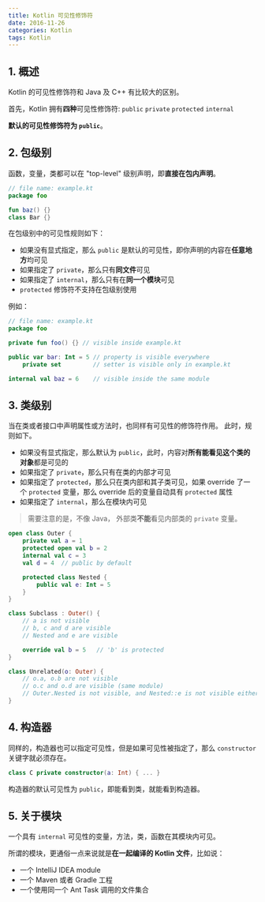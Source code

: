 ```yaml
---
title: Kotlin 可见性修饰符
date: 2016-11-26
categories: Kotlin
tags: Kotlin
---
```


## 1. 概述

Kotlin 的可见性修饰符和 Java 及 C++ 有比较大的区别。

首先，Kotlin 拥有**四种**可见性修饰符:
`public` `private` `protected` `internal`

**默认的可见性修饰符为 `public`**。


<!-- more -->

## 2. 包级别

函数，变量，类都可以在 "top-level" 级别声明，即**直接在包内声明**。

```kotlin
// file name: example.kt
package foo

fun baz() {}
class Bar {}
```

在包级别中的可见性规则如下：

- 如果没有显式指定，那么 `public` 是默认的可见性，即你声明的内容在**任意地方**均可见
- 如果指定了 `private`，那么只有**同文件**可见
- 如果指定了 `internal`，那么只有在**同一个模块**可见
- `protected` 修饰符不支持在包级别使用

例如：

```kotlin
// file name: example.kt
package foo

private fun foo() {} // visible inside example.kt

public var bar: Int = 5 // property is visible everywhere
    private set         // setter is visible only in example.kt

internal val baz = 6    // visible inside the same module
```

## 3. 类级别

当在类或者接口中声明属性或方法时，也同样有可见性的修饰符作用。
此时，规则如下。

- 如果没有显式指定，那么默认为 `public`，此时，内容对**所有能看见这个类的对象**都是可见的
- 如果指定了 `private`，那么只有在类的内部才可见
- 如果指定了 `protected`，那么只在类内部和其子类可见，如果 override 了一个 `protected` 变量，那么 override 后的变量自动具有 `protected` 属性
- 如果指定了 `internal`，那么在模块内可见

> 需要注意的是，不像 Java，
外部类**不能**看见内部类的 `private` 变量。

```kotlin
open class Outer {
    private val a = 1
    protected open val b = 2
    internal val c = 3
    val d = 4  // public by default

    protected class Nested {
        public val e: Int = 5
    }
}

class Subclass : Outer() {
    // a is not visible
    // b, c and d are visible
    // Nested and e are visible

    override val b = 5   // 'b' is protected
}

class Unrelated(o: Outer) {
    // o.a, o.b are not visible
    // o.c and o.d are visible (same module)
    // Outer.Nested is not visible, and Nested::e is not visible either
}
```




## 4. 构造器

同样的，构造器也可以指定可见性，但是如果可见性被指定了，那么 `constructor` 关键字就必须存在。

```kotlin
class C private constructor(a: Int) { ... }
```

构造器的默认可见性为 `public`，即能看到类，就能看到构造器。

## 5. 关于模块

一个具有 `internal` 可见性的变量，方法，类，函数在其模块内可见。

所谓的模块，更通俗一点来说就是**在一起编译的 Kotlin 文件**，比如说：

- 一个 IntelliJ IDEA module
- 一个 Maven 或者 Gradle 工程
- 一个使用同一个 Ant Task 调用的文件集合
